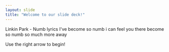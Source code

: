 ```yaml
---
layout: slide
title: "Welcome to our slide deck!"
---
```

Linkin Park - Numb lyrics 
I've become so numb 
i can feel you there
become so numb 
so much more away


Use the right arrow to begin!
